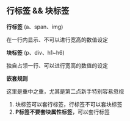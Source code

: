 ## 行标签 && 块标签

**行标签** (a、span、img)

在一行内显示、不可以进行宽高的数值设定

**块标签** (p、div、h1~h6)

独自占领一行、可以进行宽高的数值的设定

**嵌套规则**

这里是重中之重，尤其是第二点新手特别容易忽视

1. 块标签可以套行标签，行标签不可以套块标签
2. **P标签不要套块属性标签**，可以套行标签
